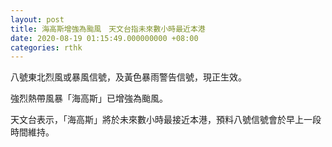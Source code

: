 ```yaml
---
layout: post
title: 海高斯增強為颱風　天文台指未來數小時最近本港
date: 2020-08-19 01:15:49.000000000 +08:00
categories: rthk
---
```


八號東北烈風或暴風信號，及黃色暴雨警告信號，現正生效。

強烈熱帶風暴「海高斯」已增強為颱風。

天文台表示，「海高斯」將於未來數小時最接近本港，預料八號信號會於早上一段時間維持。
